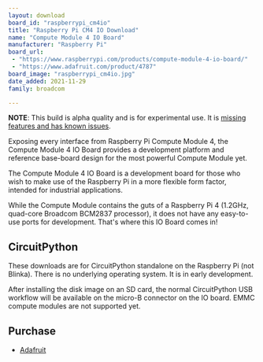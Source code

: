 ```yaml
---
layout: download
board_id: "raspberrypi_cm4io"
title: "Raspberry Pi CM4 IO Download"
name: "Compute Module 4 IO Board"
manufacturer: "Raspberry Pi"
board_url:
 - "https://www.raspberrypi.com/products/compute-module-4-io-board/"
 - "https://www.adafruit.com/product/4787"
board_image: "raspberrypi_cm4io.jpg"
date_added: 2021-11-29
family: broadcom

---
```


**NOTE**: This build is alpha quality and is for experimental use. It is [missing features and has known issues](https://github.com/adafruit/circuitpython/labels/broadcom).

Exposing every interface from Raspberry Pi Compute Module 4, the Compute Module 4 IO Board provides a development platform and reference base-board design for the most powerful Compute Module yet.

The Compute Module 4 IO Board is a development board for those who wish to make use of the Raspberry Pi in a more flexible form factor, intended for industrial applications.

While the Compute Module contains the guts of a Raspberry Pi 4 (1.2GHz, quad-core Broadcom BCM2837 processor), it does not have any easy-to-use ports for development. That's where this IO Board comes in!

## CircuitPython

These downloads are for CircuitPython standalone on the Raspberry Pi (not Blinka). There is no underlying operating system. It is in early development.

After installing the disk image on an SD card, the normal CircuitPython USB workflow will be available on the micro-B connector on the IO board. EMMC compute modules are not supported yet.

## Purchase
* [Adafruit](https://www.adafruit.com/product/4787)
